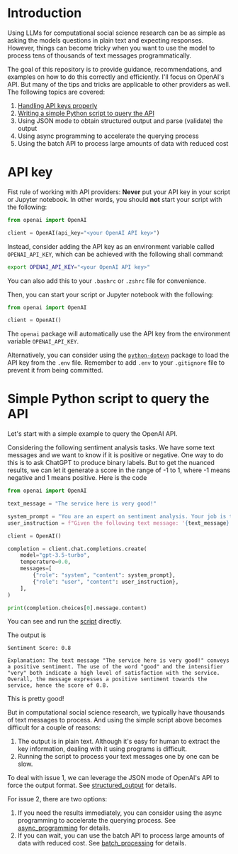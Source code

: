 # Introduction

Using LLMs for computational social science research can be as simple as asking the models questions in plain text and expecting responses.
However, things can become tricky when you want to use the model to process tens of thousands of text messages programmatically.

The goal of this repository is to provide guidance, recommendations, and examples on how to do this correctly and efficiently.
I'll focus on OpenAI's API.
But many of the tips and tricks are applicable to other providers as well.
The following topics are covered:

1. [Handling API keys properly](#api-key)
1. [Writing a simple Python script to query the API](#simple-python-script-to-query-the-api)
1. Using JSON mode to obtain structured output and parse (validate) the output
1. Using async programming to accelerate the querying process
1. Using the batch API to process large amounts of data with reduced cost

# API key

Fist rule of working with API providers: **Never** put your API key in your script or Jupyter notebook.
In other words, you should **not** start your script with the following:

```python
from openai import OpenAI

client = OpenAI(api_key="<your OpenAI API key>")
```

Instead, consider adding the API key as an environment variable called `OPENAI_API_KEY`, which can be achieved with the following shall command:

```bash
export OPENAI_API_KEY="<your OpenAI API key>"
```
You can also add this to your `.bashrc` or `.zshrc` file for convenience.

Then, you can start your script or Jupyter notebook with the following:

```python
from openai import OpenAI

client = OpenAI()
```

The `openai` package will automatically use the API key from the environment variable `OPENAI_API_KEY`.

Alternatively, you can consider using the [`python-dotevn`](https://github.com/theskumar/python-dotenv) package to load the API key from the `.env` file.
Remember to add `.env` to your `.gitignore` file to prevent it from being committed.

# Simple Python script to query the API

Let's start with a simple example to query the OpenAI API.

Considering the following sentiment analysis tasks.
We have some text messages and we want to know if it is positive or negative.
One way to do this is to ask ChatGPT to produce binary labels.
But to get the nuanced results, we can let it generate a score in the range of -1 to 1, where -1 means negative and 1 means positive.
Here is the code

```python
from openai import OpenAI

text_message = "The service here is very good!"

system_prompt = "You are an expert on sentiment analysis. Your job is to evaluate the sentiment of the given text message."
user_instruction = f"Given the following text message: '{text_message}', please evaluate its sentiment by giving a score in the range of -1 to 1, where -1 means negative and 1 means positive. Also explain why."

client = OpenAI()

completion = client.chat.completions.create(
    model="gpt-3.5-turbo",
    temperature=0.0,
    messages=[
        {"role": "system", "content": system_prompt},
        {"role": "user", "content": user_instruction},
    ],
)

print(completion.choices[0].message.content)
```

You can see and run the [script](/basics/senti_basic.py) directly.

The output is

```
Sentiment Score: 0.8

Explanation: The text message "The service here is very good!" conveys a positive sentiment. The use of the word "good" and the intensifier "very" both indicate a high level of satisfaction with the service. Overall, the message expresses a positive sentiment towards the service, hence the score of 0.8.
```

This is pretty good!

But in computational social science research, we typically have thousands of text messages to process.
And using the simple script above becomes difficult for a couple of reasons:
1. The output is in plain text.
Although it's easy for human to extract the key information, dealing with it using programs is difficult.
2. Running the script to process your text messages one by one can be slow.

To deal with issue 1, we can leverage the JSON mode of OpenAI's API to force the output format.
See [structured_output](/structured_output) for details.

For issue 2, there are two options:
1. If you need the results immediately, you can consider using the async programming to accelerate the querying process. See [async_programming](/async_programming) for details.
1. If you can wait, you can use the batch API to process large amounts of data with reduced cost. See [batch_processing](/batch_processing) for details.